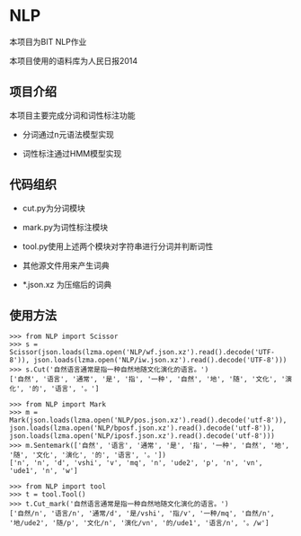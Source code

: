 # NLP

本项目为BIT NLP作业

本项目使用的语料库为人民日报2014

## 项目介绍

本项目主要完成分词和词性标注功能

 * 分词通过n元语法模型实现

 * 词性标注通过HMM模型实现
 
## 代码组织

 * cut.py为分词模块
 
 * mark.py为词性标注模块
 
 * tool.py使用上述两个模块对字符串进行分词并判断词性
 
 * 其他源文件用来产生词典
 
 * *.json.xz 为压缩后的词典

## 使用方法

```
>>> from NLP import Scissor
>>> s = Scissor(json.loads(lzma.open('NLP/wf.json.xz').read().decode('UTF-8')), json.loads(lzma.open('NLP/iw.json.xz').read().decode('UTF-8')))
>>> s.Cut('自然语言通常是指一种自然地随文化演化的语言。')
['自然', '语言', '通常', '是', '指', '一种', '自然', '地', '随', '文化', '演化', '的', '语言', '。']
```

```
>>> from NLP import Mark
>>> m = Mark(json.loads(lzma.open('NLP/pos.json.xz').read().decode('utf-8')), json.loads(lzma.open('NLP/bposf.json.xz').read().decode('utf-8')), json.loads(lzma.open('NLP/iposf.json.xz').read().decode('utf-8')))
>>> m.Sentemark(['自然', '语言', '通常', '是', '指', '一种', '自然', '地', '随', '文化', '演化', '的', '语言', '。'])
['n', 'n', 'd', 'vshi', 'v', 'mq', 'n', 'ude2', 'p', 'n', 'vn', 'ude1', 'n', 'w']
```

```
>>> from NLP import tool
>>> t = tool.Tool()
>>> t.Cut_mark('自然语言通常是指一种自然地随文化演化的语言。')
['自然/n', '语言/n', '通常/d', '是/vshi', '指/v', '一种/mq', '自然/n', '地/ude2', '随/p', '文化/n', '演化/vn', '的/ude1', '语言/n', '。/w']
```
